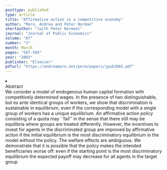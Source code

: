 ```yaml
---
posttype: published
type: article
title: "Affirmative action in a competitive economy"
author: "Moro, Andrea and Peter Norman"
shortauthor: "(with Peter Norman)"
journal: "Journal of Public Economics"
volume: "87"
number: "3"
month: March
pages: "567-594"
year: "2003"
publisher: "Elsevier"
pdfurl: "https://andreamoro.net/perm/papers/jpub2003.pdf"
---
```

<li class='acc_hide'> <div class="title">Abstract</div>
We consider a model of endogenous human capital formation with competitively
determined wages. In the presence of two distinguishable, but ex ante identical groups
of workers, we show that discrimination is sustainable in equilibrium, even if the
corresponding model with a single group of workers has a unique equilibrium. An affirmative
action policy consisting of a quota may ``fail'' in the sense that there still may
be equilibria where groups are treated differently. However, the incentives to invest
for agents in the discriminated group are improved by affirmative action if the initial
equilibrium is the most discriminatory equilibrium in the model without the policy.
The welfare effects are ambiguous. We demonstrate that it is possible that the policy
makes the intended beneficiaries worse off: even if the starting point is the most
discriminatory equilibrium the expected payoff may decrease for all agents in the target
group
</li>
